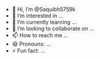 - 👋 Hi, I’m @Saquibh5759k
- 👀 I’m interested in ...
- 🌱 I’m currently learning ...
- 💞️ I’m looking to collaborate on ...
- 📫 How to reach me ...
- 😄 Pronouns: ...
- ⚡ Fun fact: ...

<!---
Saquibh5759k/Saquibh5759k is a ✨ special ✨ repository because its `README.md` (this file) appears on your GitHub profile.
You can click the Preview link to take a look at your changes.
--->
